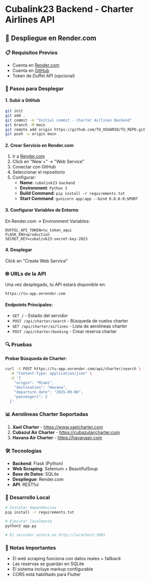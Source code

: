 # Cubalink23 Backend - Charter Airlines API

## 🚀 Despliegue en Render.com

### 📋 Requisitos Previos
- Cuenta en [Render.com](https://render.com)
- Cuenta en [GitHub](https://github.com)
- Token de Duffel API (opcional)

### 🔧 Pasos para Desplegar

#### 1. Subir a GitHub
```bash
git init
git add .
git commit -m "Initial commit - Charter Airlines Backend"
git branch -M main
git remote add origin https://github.com/TU_USUARIO/TU_REPO.git
git push -u origin main
```

#### 2. Crear Servicio en Render.com
1. Ir a [Render.com](https://render.com)
2. Click en "New +" → "Web Service"
3. Conectar con GitHub
4. Seleccionar el repositorio
5. Configurar:
   - **Name**: `cubalink23-backend`
   - **Environment**: `Python 3`
   - **Build Command**: `pip install -r requirements.txt`
   - **Start Command**: `gunicorn app:app --bind 0.0.0.0:$PORT`

#### 3. Configurar Variables de Entorno
En Render.com → Environment Variables:
```
DUFFEL_API_TOKEN=tu_token_aqui
FLASK_ENV=production
SECRET_KEY=cubalink23-secret-key-2023
```

#### 4. Desplegar
Click en "Create Web Service"

### 🌐 URLs de la API

Una vez desplegado, tu API estará disponible en:
```
https://tu-app.onrender.com
```

#### Endpoints Principales:
- `GET /` - Estado del servidor
- `POST /api/charter/search` - Búsqueda de vuelos charter
- `GET /api/charter/airlines` - Lista de aerolíneas charter
- `POST /api/charter/booking` - Crear reserva charter

### 🔍 Pruebas

#### Probar Búsqueda de Charter:
```bash
curl -X POST https://tu-app.onrender.com/api/charter/search \
  -H "Content-Type: application/json" \
  -d '{
    "origin": "Miami",
    "destination": "Havana", 
    "departure_date": "2025-09-06",
    "passengers": 2
  }'
```

### 📊 Aerolíneas Charter Soportadas

1. **Xael Charter** - https://www.xaelcharter.com
2. **Cubazul Air Charter** - https://cubazulaircharter.com
3. **Havana Air Charter** - https://havanaair.com

### 🛠️ Tecnologías

- **Backend**: Flask (Python)
- **Web Scraping**: Selenium + BeautifulSoup
- **Base de Datos**: SQLite
- **Despliegue**: Render.com
- **API**: RESTful

### 🔧 Desarrollo Local

```bash
# Instalar dependencias
pip install -r requirements.txt

# Ejecutar localmente
python3 app.py

# El servidor estará en http://localhost:3005
```

### 📝 Notas Importantes

- El web scraping funciona con datos reales + fallback
- Las reservas se guardan en SQLite
- El sistema incluye markup configurable
- CORS está habilitado para Flutter

